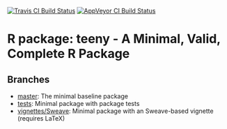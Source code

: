 [![Travis CI Build Status](https://travis-ci.org/HenrikBengtsson/teeny.svg?branch=vignettes/Sweave)](https://travis-ci.org/HenrikBengtsson/teeny/branches)
[![AppVeyor CI Build Status](https://ci.appveyor.com/api/projects/status/github/HenrikBengtsson/teeny?branch=vignettes/Sweave&svg=true)](https://ci.appveyor.com/project/HenrikBengtsson/teeny)


# R package: teeny - A Minimal, Valid, Complete R Package


## Branches

* [master](https://github.com/HenrikBengtsson/teeny): The minimal baseline package
* [tests](https://github.com/HenrikBengtsson/teeny/tree/tests): Minimal package with package tests
* [vignettes/Sweave](https://github.com/HenrikBengtsson/teeny/tree/vignettes/Sweave): Minimal package with an Sweave-based vignette (requires LaTeX)


